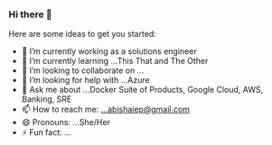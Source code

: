 ### Hi there 👋


Here are some ideas to get you started:

- 🔭 I’m currently working as a solutions engineer
- 🌱 I’m currently learning ...This That and The Other
- 👯 I’m looking to collaborate on ...
- 🤔 I’m looking for help with ...Azure
- 💬 Ask me about ...Docker Suite of Products, Google Cloud, AWS, Banking, SRE
- 📫 How to reach me: ...abishaiep@gmail.com
- 😄 Pronouns: ...She/Her
- ⚡ Fun fact: ...


